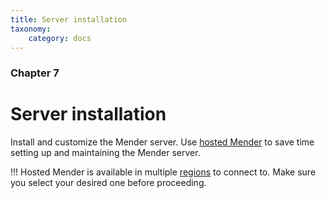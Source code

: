 ```yaml
---
title: Server installation
taxonomy:
    category: docs
---
```


### Chapter 7

# Server installation

Install and customize the Mender server.
Use [hosted Mender](https://hosted.mender.io?target=_blank) to save time setting up and maintaining the Mender server.

!!! Hosted Mender is available in multiple [regions](/11.General/00.Hosted-Mender-regions/docs.md) to connect to. Make sure you select your desired one before proceeding.

